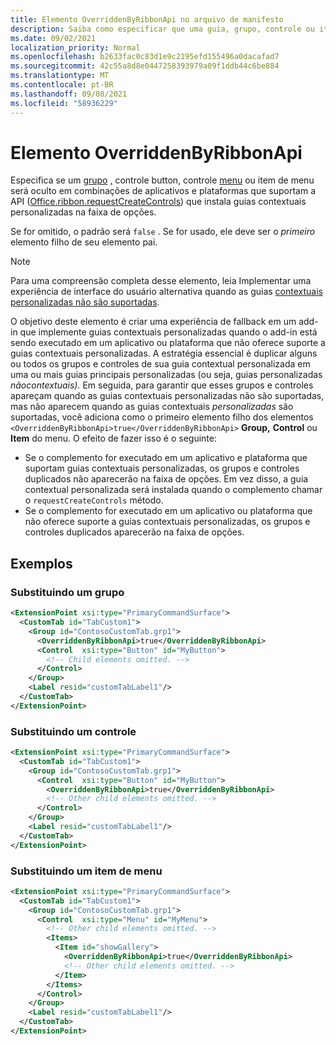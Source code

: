 ```yaml
---
title: Elemento OverriddenByRibbonApi no arquivo de manifesto
description: Saiba como especificar que uma guia, grupo, controle ou item de menu personalizado não deve aparecer quando também faz parte de uma guia contextual personalizada.
ms.date: 09/02/2021
localization_priority: Normal
ms.openlocfilehash: b2633fac0c83d1e9c2195efd155496a0dacafad7
ms.sourcegitcommit: 42c55a8d8e0447258393979a09f1ddb44c6be884
ms.translationtype: MT
ms.contentlocale: pt-BR
ms.lasthandoff: 09/08/2021
ms.locfileid: "58936229"
---
```

# <a name="overriddenbyribbonapi-element"></a>Elemento OverriddenByRibbonApi

Especifica se um [grupo](group.md) [,](control.md#button-control) controle button, controle [menu](control.md#menu-dropdown-button-controls) ou item de menu será oculto em combinações de aplicativos e plataformas que suportam a API ([Office.ribbon.requestCreateControls](/javascript/api/office/office.ribbon?view=common-js&preserve-view=true#requestCreateControls_tabDefinition_)) que instala guias contextuais personalizadas na faixa de opções.

Se for omitido, o padrão será `false` . Se for usado, ele deve ser o *primeiro* elemento filho de seu elemento pai.

> [!NOTE]
> Para uma compreensão completa desse elemento, leia Implementar uma experiência de interface do usuário alternativa quando as guias [contextuais personalizadas não são suportadas](../../design/contextual-tabs.md#implement-an-alternate-ui-experience-when-custom-contextual-tabs-are-not-supported).

O objetivo deste elemento é criar uma experiência de fallback em um add-in que implemente guias contextuais personalizadas quando o add-in está sendo executado em um aplicativo ou plataforma que não oferece suporte a guias contextuais personalizadas. A estratégia essencial é duplicar alguns ou todos os grupos e controles de sua guia contextual personalizada em uma ou mais guias principais personalizadas (ou seja, guias personalizadas *nãocontextuais).* Em seguida, para garantir que esses grupos e  controles apareçam quando as guias contextuais personalizadas não são suportadas, mas não aparecem quando as guias contextuais *personalizadas* são suportadas, você adiciona como o primeiro elemento filho dos elementos `<OverriddenByRibbonApi>true</OverriddenByRibbonApi>` **Group,** **Control** ou **Item** do menu. O efeito de fazer isso é o seguinte:

- Se o complemento for executado em um aplicativo e plataforma que suportam guias contextuais personalizadas, os grupos e controles duplicados não aparecerão na faixa de opções. Em vez disso, a guia contextual personalizada será instalada quando o complemento chamar o `requestCreateControls` método.
- Se o complemento for executado em  um aplicativo ou plataforma que não oferece suporte a guias contextuais personalizadas, os grupos e controles duplicados aparecerão na faixa de opções.

## <a name="examples"></a>Exemplos

### <a name="overriding-a-group"></a>Substituindo um grupo

```xml
<ExtensionPoint xsi:type="PrimaryCommandSurface">
  <CustomTab id="TabCustom1">
    <Group id="ContosoCustomTab.grp1">
      <OverriddenByRibbonApi>true</OverriddenByRibbonApi>
      <Control  xsi:type="Button" id="MyButton">
        <!-- Child elements omitted. -->
      </Control>
    </Group>
    <Label resid="customTabLabel1"/>
  </CustomTab>
</ExtensionPoint>
```

### <a name="overriding-a-control"></a>Substituindo um controle

```xml
<ExtensionPoint xsi:type="PrimaryCommandSurface">
  <CustomTab id="TabCustom1">
    <Group id="ContosoCustomTab.grp1">
      <Control  xsi:type="Button" id="MyButton">
        <OverriddenByRibbonApi>true</OverriddenByRibbonApi>
        <!-- Other child elements omitted. -->
      </Control>
    </Group>
    <Label resid="customTabLabel1"/>
  </CustomTab>
</ExtensionPoint>
```

### <a name="overriding-a-menu-item"></a>Substituindo um item de menu

```xml
<ExtensionPoint xsi:type="PrimaryCommandSurface">
  <CustomTab id="TabCustom1">
    <Group id="ContosoCustomTab.grp1">
      <Control  xsi:type="Menu" id="MyMenu">
        <!-- Other child elements omitted. -->
        <Items>
          <Item id="showGallery">
            <OverriddenByRibbonApi>true</OverriddenByRibbonApi>
            <!-- Other child elements omitted. -->
          </Item>
        </Items>
      </Control>
    </Group>
    <Label resid="customTabLabel1"/>
  </CustomTab>
</ExtensionPoint>
```
